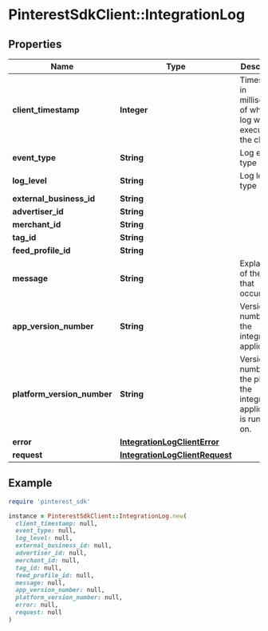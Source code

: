 # PinterestSdkClient::IntegrationLog

## Properties

| Name | Type | Description | Notes |
| ---- | ---- | ----------- | ----- |
| **client_timestamp** | **Integer** | Timestamp in milliseconds of when the log was executed at the client. |  |
| **event_type** | **String** | Log event type |  |
| **log_level** | **String** | Log level type |  |
| **external_business_id** | **String** |  | [optional] |
| **advertiser_id** | **String** |  | [optional] |
| **merchant_id** | **String** |  | [optional] |
| **tag_id** | **String** |  | [optional] |
| **feed_profile_id** | **String** |  | [optional] |
| **message** | **String** | Explanation of the event that occured. | [optional] |
| **app_version_number** | **String** | Version number of the integration application. | [optional] |
| **platform_version_number** | **String** | Version number of the platform the integration application is running on. | [optional] |
| **error** | [**IntegrationLogClientError**](IntegrationLogClientError.md) |  | [optional] |
| **request** | [**IntegrationLogClientRequest**](IntegrationLogClientRequest.md) |  | [optional] |

## Example

```ruby
require 'pinterest_sdk'

instance = PinterestSdkClient::IntegrationLog.new(
  client_timestamp: null,
  event_type: null,
  log_level: null,
  external_business_id: null,
  advertiser_id: null,
  merchant_id: null,
  tag_id: null,
  feed_profile_id: null,
  message: null,
  app_version_number: null,
  platform_version_number: null,
  error: null,
  request: null
)
```

